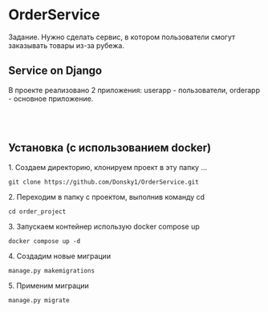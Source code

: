 # OrderService
Задание. Нужно сделать сервис, в котором пользователи смогут заказывать товары из-за рубежа.
<h2>Service on Django</h2>

<p id='#overview'>В проекте реализовано 2 приложения: userapp - пользователи, orderapp - основное приложение.</p>
<br>
<br>
<h2 id='installation'>Установка (с использованием docker)</h2>
<p>1. Создаем директорию, клонируем проект в эту папку ... <p>

```
git clone https://github.com/Donsky1/OrderService.git
```
<p>2. Переходим в папку с проектом, выполнив команду cd <p>

```
cd order_project
```
<p>3. Запускаем контейнер  использую docker compose up<p>
  
```
docker compose up -d
```
<p>4. Создадим новые миграции<p>

  ```
manage.py makemigrations 
```
<p>5. Применим миграции <p>

  ```
manage.py migrate  
```
